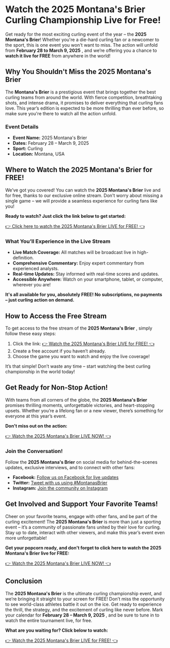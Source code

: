 # Watch the 2025 Montana's Brier Curling Championship Live for Free!

Get ready for the most exciting curling event of the year – the **2025 Montana's Brier**! Whether you're a die-hard curling fan or a newcomer to the sport, this is one event you won't want to miss. The action will unfold from **February 28 to March 9, 2025** , and we’re offering you a chance to **watch it live for FREE** from anywhere in the world!

## Why You Shouldn't Miss the 2025 Montana's Brier

The **Montana's Brier** is a prestigious event that brings together the best curling teams from around the world. With fierce competition, breathtaking shots, and intense drama, it promises to deliver everything that curling fans love. This year’s edition is expected to be more thrilling than ever before, so make sure you're there to watch all the action unfold.

### Event Details

- **Event Name:** 2025 Montana's Brier
- **Dates:** February 28 – March 9, 2025
- **Sport:** Curling
- **Location:** Montana, USA

## Where to Watch the 2025 Montana's Brier for FREE!

We’ve got you covered! You can watch the **2025 Montana's Brier** live and for free, thanks to our exclusive online stream. Don't worry about missing a single game – we will provide a seamless experience for curling fans like you!

**Ready to watch? Just click the link below to get started:**

[👉 Click here to watch the 2025 Montana's Brier LIVE for FREE! 👈](https://tinyurl.com/livestreamfreeo?st=2025montanasbrier&si=gh)

### What You’ll Experience in the Live Stream

- **Live Match Coverage:** All matches will be broadcast live in high-definition.
- **Comprehensive Commentary:** Enjoy expert commentary from experienced analysts.
- **Real-time Updates:** Stay informed with real-time scores and updates.
- **Accessible Anywhere:** Watch on your smartphone, tablet, or computer, wherever you are!

**It's all available for you, absolutely FREE! No subscriptions, no payments – just curling action on demand.**

## How to Access the Free Stream

To get access to the free stream of the **2025 Montana's Brier** , simply follow these easy steps:

1. Click the link: [👉 Watch the 2025 Montana's Brier LIVE for FREE! 👈](https://tinyurl.com/livestreamfreeo?st=2025montanasbrier&si=gh)
2. Create a free account if you haven’t already.
3. Choose the game you want to watch and enjoy the live coverage!

It’s that simple! Don’t waste any time – start watching the best curling championship in the world today!

## Get Ready for Non-Stop Action!

With teams from all corners of the globe, the **2025 Montana's Brier** promises thrilling moments, unforgettable victories, and heart-stopping upsets. Whether you’re a lifelong fan or a new viewer, there’s something for everyone at this year’s event.

**Don't miss out on the action:**

[👉 Watch the 2025 Montana's Brier LIVE NOW! 👈](https://tinyurl.com/livestreamfreeo?st=2025montanasbrier&si=gh)

### Join the Conversation!

Follow the **2025 Montana's Brier** on social media for behind-the-scenes updates, exclusive interviews, and to connect with other fans:

- **Facebook:** [Follow us on Facebook for live updates](https://tinyurl.com/livestreamfreeo?st=2025montanasbrier&si=gh)
- **Twitter:** [Tweet with us using #MontanasBrier](https://tinyurl.com/livestreamfreeo?st=2025montanasbrier&si=gh)
- **Instagram:** [Join the community on Instagram](https://tinyurl.com/livestreamfreeo?st=2025montanasbrier&si=gh)

## Get Involved and Support Your Favorite Teams!

Cheer on your favorite teams, engage with other fans, and be part of the curling excitement! The **2025 Montana's Brier** is more than just a sporting event – it’s a community of passionate fans united by their love for curling. Stay up to date, interact with other viewers, and make this year’s event even more unforgettable!

**Get your popcorn ready, and don't forget to click here to watch the 2025 Montana's Brier live for FREE:**

[👉 Watch the 2025 Montana's Brier LIVE NOW! 👈](https://tinyurl.com/livestreamfreeo?st=2025montanasbrier&si=gh)

## Conclusion

The **2025 Montana's Brier** is the ultimate curling championship event, and we’re bringing it straight to your screen for FREE! Don’t miss the opportunity to see world-class athletes battle it out on the ice. Get ready to experience the thrill, the strategy, and the excitement of curling like never before. Mark your calendar for **February 28 – March 9, 2025** , and be sure to tune in to watch the entire tournament live, for free.

**What are you waiting for? Click below to watch:**

[👉 Watch the 2025 Montana's Brier LIVE for FREE! 👈](https://tinyurl.com/livestreamfreeo?st=2025montanasbrier&si=gh)
